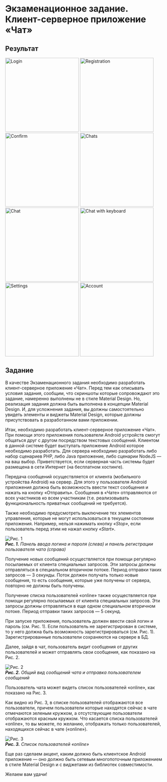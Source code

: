 # Экзаменационное задание.<br/>Клиент-серверное приложение «Чат»

## Результат

<img src="Screenshot_20211220-155414.jpg" alt="Login" width="236"> <img src="Screenshot_20211220-155422.jpg" alt="Registration" width="236"> <img src="Screenshot_20211220-155428.jpg" alt="Confirm" width="236"> <img src="Screenshot_20211220-155436.jpg" alt="Chats" width="236"> <img src="Screenshot_20211220-155443.jpg" alt="Chat" width="236"> <img src="Screenshot_20211220-155454.jpg" alt="Chat with keyboard" width="236"> <img src="Screenshot_20211224-085425.jpg" alt="Settings" width="236"> <img src="Screenshot_20211220-155509.jpg" alt="Account" width="236">

## Задание

В качестве Экзаменационного задания необходимо разработать клиент-серверное приложение «Чат». Перед тем как описывать условия задания, сообщим, что скриншоты которые сопровождают это задание, намеренно выполнены не в стиле Material Design. Но, реализация задания должна быть выполнена в концепции Material Design. И, для усложнения задания, вы должны самостоятельно увидеть элементы и виджеты Material Design, которые должны присутствовать в разработанном вами приложении.

Итак, необходимо разработать клиент-серверное приложение «Чат». При помощи этого приложения пользователи Android устройств смогут общаться друг с другом посредством текстовых сообщений. Клиентом в данной системе будет выступать приложение Android которое необходимо разработать. Для сервера необходимо разработать либо набор сценариев PHP, либо Java приложение, либо сценарии NodeJS — на ваш выбор. Приветствуется, если серверная часть системы будет размещена в сети Интернет (на бесплатном хостинге).

Передача сообщений осуществляется от клиента (мобильного устройства Android) на сервер. Для этого у пользователя Android приложения должна быть возможность ввести текст сообщения и нажать на кнопку «Отправить». Сообщения в «Чате» отправляются от всех участников ко всем участникам (т.е. реализовывать функциональность приватных сообщений не требуется).

Также необходимо предусмотреть выключение тех элементов управления, которые не могут использоваться в текущем состоянии приложения. Например, нельзя нажимать кнопку _«Stop»_, если пользователь перед этим не нажал кнопку _«Start»_.

![Рис. 1](Image_01.png)<br/>
_**Рис. 1.** Панель ввода логина и пароля (слева) и панель регистрации пользователя чата (справа)_

Получение новых сообщений осуществляется при помощи регулярно посылаемых от клиента специальных запросов. Эти запросы должны отправляться в специальном вторичном потоке. Период отправки таких запросов — 3 секунды. Поток должен получать только новые сообщения, то есть сообщения, которые уже получены от сервера, повторно не должны быть получены.

Получение списка пользователей «online» также осуществляется при помощи регулярно посылаемых от клиента специальных запросов. Эти запросы должны отправляться в еще одном специальном вторичном потоке. Период отправки таких запросов — 5 секунд.

При запуске приложения, пользователь должен ввести свой логин и пароль (см. Рис. 1). Если пользователь не зарегистрирован в системе, то у него должна быть возможность зарегистрироваться (см. Рис. 1). Зарегистрированные пользователи сохраняются на сервере в БД.

Далее, зайдя в чат, пользователь видит сообщения от других пользователей и может отправлять свои сообщения, как показано на Рис. 2.

![Рис. 2](Image_02.png)<br/>
_**Рис. 2.** Общий вид сообщений чата и отправка пользователем сообщений_

Пользователь чата может видеть список пользователей «online», как показано на Рис. 3.

Как видно из Рис. 3, в списке пользователей отображаются все пользователи, причем пользователи которые находятся сейчас в чате отмечаются зеленым кружком, а отсутствующие пользователи отображаются красным кружком. Что касается списка пользователей «online», то вы можете, по желанию, отображать только пользователей, находящихся сейчас в чате («online»).

![Рис. 3](Image_03.png)<br/>
_**Рис. 3.** Список пользователей «online»_

Еще раз сделаем акцент, каким должно быть клиентское Android приложение — оно должно быть сетевым многопоточным приложением в стиле Material Design и с виджетами из библиотек совместимости.

Желаем вам удачи!
